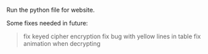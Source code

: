 Run the python file for website.

Some fixes needed in future:
> fix keyed cipher encryption
> fix bug with yellow lines in table
> fix animation when decrypting
